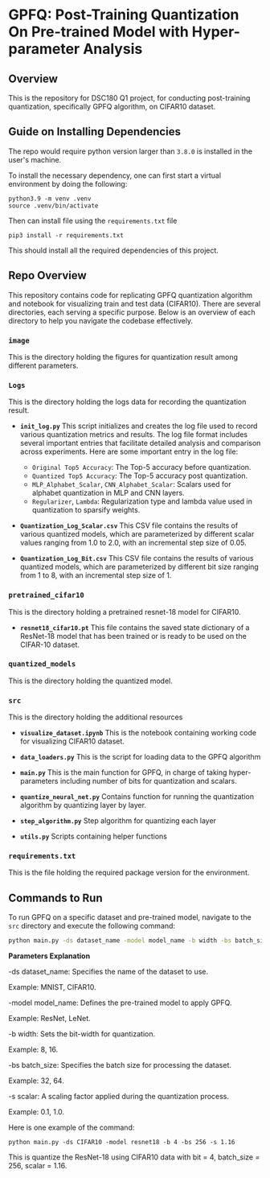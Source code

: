 # GPFQ: Post-Training Quantization On Pre-trained Model with Hyper-parameter Analysis
## Overview
This is the repository for DSC180 Q1 project, for conducting post-training quantization, specifically GPFQ algorithm, on CIFAR10 dataset.

## Guide on Installing Dependencies

The repo would require python version larger than `3.8.0` is installed in the user's 
machine.

To install the necessary dependency, one can first start a virtual environment
by doing the following: 
```
python3.9 -m venv .venv
source .venv/bin/activate
```
Then can install file using the `requirements.txt` file
```
pip3 install -r requirements.txt
```
This should install all the required dependencies of this project. 

## Repo Overview

This repository contains code for replicating GPFQ quantization algorithm and notebook for visualizing train and test data (CIFAR10). There are several directories, each serving a specific purpose. Below is an overview of each directory to help you navigate the codebase effectively.

### `image`

This is the directory holding the figures for quantization result among different parameters. 

### `Logs`

This is the directory holding the logs data for recording the quantization result. 

- **`init_log.py`**
    This script initializes and creates the log file used to record various quantization metrics and results. The log file format includes several important entries that facilitate detailed analysis and comparison across experiments. Here are some important entry in the log file:
    - `Original Top5 Accuracy`: The Top-5 accuracy before quantization.
    - `Quantized Top5 Accuracy`: The Top-5 accuracy post quantization.
    - `MLP_Alphabet_Scalar`, `CNN_Alphabet_Scalar`: Scalars used for alphabet quantization in MLP and CNN layers.
    - `Regularizer`, `Lambda`: Regularization type and lambda value used in quantization to sparsify weights.

- **`Quantization_Log_Scalar.csv`**
    This CSV file contains the results of various quantized models, which are parameterized by different scalar values ranging from 1.0 to 2.0, with an incremental step size of 0.05.
  
- **`Quantization_Log_Bit.csv`**
    This CSV file contains the results of various quantized models, which are parameterized by different bit size ranging from 1 to 8, with an incremental step size of 1.
  
### `pretrained_cifar10`

This is the directory holding a pretrained resnet-18 model for CIFAR10. 

- **`resnet18_cifar10.pt`**
  This file contains the saved state dictionary of a ResNet-18 model that has been trained or is ready to be used on the CIFAR-10 dataset.

### `quantized_models`

This is the directory holding the quantized model.

### `src`

This is the directory holding the additional resources

- **`visualize_dataset.ipynb`**
    This is the notebook containing working code for visualizing CIFAR10 dataset.

- **`data_loaders.py`**
    This is the script for loading data to the GPFQ algorithm

- **`main.py`**
    This is the main function for GPFQ, in charge of taking hyper-parameters including number of bits for quantization and scalars.

- **`quantize_neural_net.py`**
    Contains function for running the quantization algorithm by quantizing layer by layer.

- **`step_algorithm.py`**
    Step algorithm for quantizing each layer

- **`utils.py`**
    Scripts containing helper functions

### `requirements.txt`

This is the file holding the required package version for the environment.


## Commands to Run

To run GPFQ on a specific dataset and pre-trained model, navigate to the `src` directory and execute the following command:

```bash
python main.py -ds dataset_name -model model_name -b width -bs batch_size -s scalar
```

**Parameters Explanation**

-ds dataset_name: Specifies the name of the dataset to use.

Example: MNIST, CIFAR10.

-model model_name: Defines the pre-trained model to apply GPFQ.

Example: ResNet, LeNet.

-b width: Sets the bit-width for quantization.

Example: 8, 16.

-bs batch_size: Specifies the batch size for processing the dataset.

Example: 32, 64.

-s scalar: A scaling factor applied during the quantization process.

Example: 0.1, 1.0.


Here is one example of the command:

```
python main.py -ds CIFAR10 -model resnet18 -b 4 -bs 256 -s 1.16
```
This is quantize the ResNet-18 using CIFAR10 data with bit = 4, batch_size = 256, scalar = 1.16.
